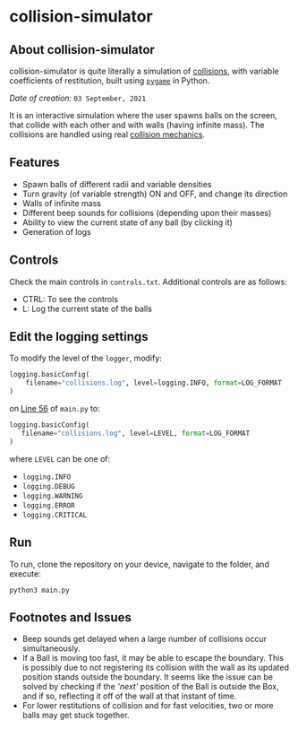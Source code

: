 # collision-simulator

## About collision-simulator

collision-simulator is quite literally a simulation of [collisions](https://en.wikipedia.org/wiki/Collision), with variable coefficients of restitution, built using [`pygame`](https://www.pygame.org/docs/) in Python.

*Date of creation:* `03 September, 2021`

It is an interactive simulation where the user spawns balls on the screen, that collide with each other and with walls (having infinite mass). The collisions are handled using real [collision mechanics](https://www.lehman.edu/faculty/anchordoqui/chapter15.pdf).

## Features

- Spawn balls of different radii and variable densities
- Turn gravity (of variable strength) ON and OFF, and change its direction
- Walls of infinite mass
- Different beep sounds for collisions (depending upon their masses)
- Ability to view the current state of any ball (by clicking it)
- Generation of logs

## Controls

Check the main controls in `controls.txt`. Additional controls are as follows:
- CTRL: To see the controls
- L: Log the current state of the balls

## Edit the logging settings

To modify the level of the `logger`, modify:

```python
logging.basicConfig(
    filename="collisions.log", level=logging.INFO, format=LOG_FORMAT
)
```

 on [Line 56](https://github.com/divyajeettt/collision-simulator/blob/cebc2bcb3bdc8bc4615e95d1917fd9471579347b/main.py#L56) of `main.py` to:
 
 ```python
logging.basicConfig(
    filename="collisions.log", level=LEVEL, format=LOG_FORMAT
)
 ```
 
 where `LEVEL` can be one of:
 - `logging.INFO`
 - `logging.DEBUG`
 - `logging.WARNING`
 - `logging.ERROR`
 - `logging.CRITICAL`

## Run

To run, clone the repository on your device, navigate to the folder, and execute:

```
python3 main.py
```

## Footnotes and Issues

- Beep sounds get delayed when a large number of collisions occur simultaneously.
- If a Ball is moving too fast, it may be able to escape the boundary. This is possibly due to not registering its collision with the wall as its updated position stands outside the boundary. It seems like the issue can be solved by checking if the *'next'* position of the Ball is outside the Box, and if so, reflecting it off of the wall at that instant of time.
- For lower restitutions of collision and for fast velocities, two or more balls may get stuck together.
